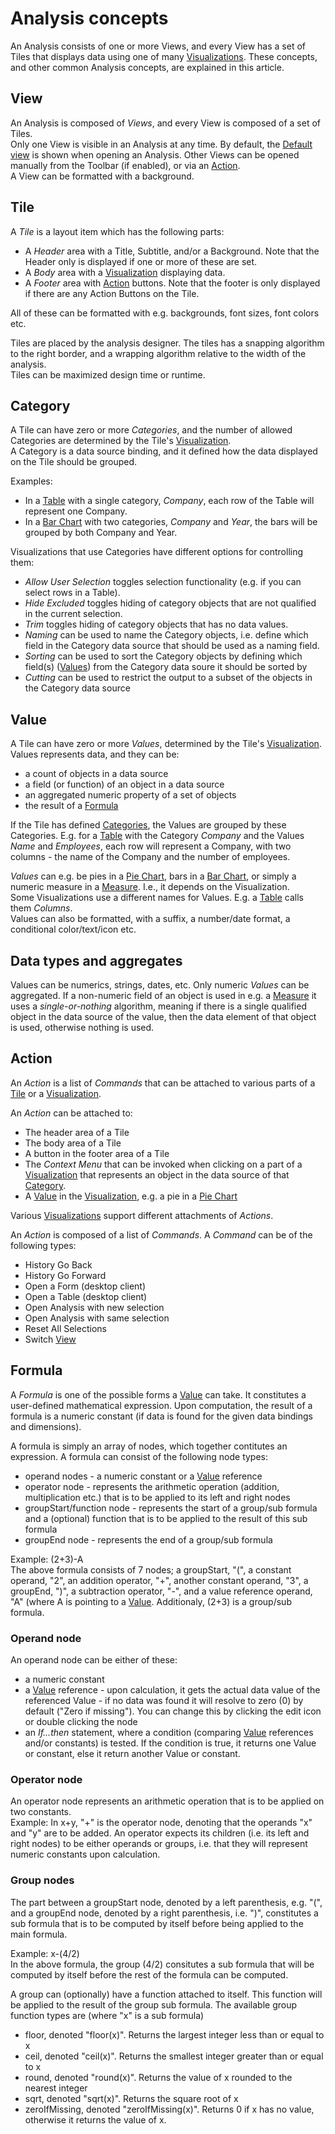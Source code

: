 # Analysis concepts

An Analysis consists of one or more Views, and every View has a set of Tiles that displays data using one of many [Visualizations](../visualizations.md). These concepts, and other common Analysis concepts, are explained in this article.


## View
An Analysis is composed of *Views*, and every View is composed of a set of Tiles.  
Only one View is visible in an Analysis at any time. By default, the [Default view](../designer/index.md#set-default-view) is shown when opening an Analysis. Other Views can be opened manually from the Toolbar (if enabled), or via an [Action](#action).  
A View can be formatted with a background.


## Tile
A *Tile* is a layout item which has the following parts:
* A *Header* area with a Title, Subtitle, and/or a Background. Note that the Header only is displayed if one or more of these are set.
* A *Body* area with a [Visualization](../visualizations.md) displaying data.
* A *Footer* area with [Action](#action) buttons. Note that the footer is only displayed if there are any Action Buttons on the Tile.

All of these can be formatted with e.g. backgrounds, font sizes, font colors etc.

Tiles are placed by the analysis designer. The tiles has a snapping algorithm to the right border, and a wrapping algorithm relative to the width of the analysis.  
Tiles can be maximized design time or runtime.


## Category
A Tile can have zero or more *Categories*, and the number of allowed Categories are determined by the Tile's [Visualization](../visualizations.md).  
A Category is a data source binding, and it defined how the data displayed on the Tile should be grouped. 

Examples:
* In a [Table](../visualizations.md#table) with a single category, *Company*, each row of the Table will represent one Company.
* In a [Bar Chart](../visualizations.md#bar-chart) with two categories, *Company* and *Year*, the bars will be grouped by both Company and Year.

Visualizations that use Categories have different options for controlling them:

* *Allow User Selection* toggles selection functionality (e.g. if you can select rows in a Table).
* *Hide Excluded* toggles hiding of category objects that are not qualified in the current selection.
* *Trim* toggles hiding of category objects that has no data values.
* *Naming* can be used to name the Category objects, i.e. define which field in the Category data source that should be used as a naming field.
* *Sorting* can be used to sort the Category objects by defining which field(s) ([Values](#value)) from the Category data soure it should be sorted by
* *Cutting* can be used to restrict the output to a subset of the objects in the Category data source


## Value
A Tile can have zero or more *Values*, determined by the Tile's [Visualization](../visualizations.md).  
Values represents data, and they can be:
* a count of objects in a data source
* a field (or function) of an object in a data source
* an aggregated numeric property of a set of objects
* the result of a [Formula](../designer/formula-designer.md)

If the Tile has defined [Categories](#category), the Values are grouped by these Categories. E.g. for a [Table](../visualizations.md#table) with the Category *Company* and the Values *Name* and *Employees*, each row will represent a Company, with two columns - the name of the Company and the number of employees. 

*Values* can e.g. be pies in a [Pie Chart](../visualizations.md#pie-chart), bars in a [Bar Chart](../visualizations.md#bar-chart), or simply a numeric measure in a [Measure](../visualizations.md#bar-chart). I.e., it depends on the Visualization.  
Some Visualizations use a different names for Values. E.g. a [Table](../visualizations.md#table) calls them *Columns*.  
Values can also be formatted, with a suffix, a number/date format, a conditional color/text/icon etc.

## Data types and aggregates
Values can be numerics, strings, dates, etc.
Only numeric *Values* can be aggregated. If a non-numeric field of an object is used in e.g. a [Measure](../visualizations.md#measure) it uses a *single-or-nothing* algorithm, meaning if there is a single qualified object in the data source of the value, then the data element of that object is used, otherwise nothing is used.


## Action
An *Action* is a list of *Commands* that can be attached to various parts of a [Tile](#tile) or a [Visualization](../visualizations.md).

An *Action* can be attached to:
* The header area of a Tile
* The body area of a Tile
* A button in the footer area of a Tile
* The *Context Menu* that can be invoked when clicking on a part of a [Visualization](../visualizations.md) that represents an object in the data source of that [Category](#category).
* A [Value](#value) in the [Visualization](../visualizations.md), e.g. a pie in a [Pie Chart](../visualizations.md#pie-chart)

Various [Visualizations](../visualizations.md) support different attachments of *Actions*.

An *Action* is composed of a list of *Commands*. A *Command* can be of the following types:
* History Go Back
* History Go Forward
* Open a Form (desktop client)
* Open a Table (desktop client)
* Open Analysis with new selection
* Open Analysis with same selection
* Reset All Selections
* Switch [View](#view)

## Formula

A *Formula* is one of the possible forms a [Value](#value) can take. It constitutes a user-defined mathematical expression. Upon computation, the result of a formula is a numeric constant (if data is found for the given data bindings and dimensions).

A formula is simply an array of nodes, which together contitutes an expression. A formula can consist of the following node types:
* operand nodes - a numeric constant or a [Value](#value) reference
* operator node - represents the arithmetic operation (addition, multiplication etc.) that is to be applied to its left and right nodes
* groupStart/function node - represents the start of a group/sub formula and a (optional) function that is to be applied to the result of this sub formula
* groupEnd node - represents the end of a group/sub formula

Example: (2+3)-A  
The above formula consists of 7 nodes; a groupStart, "(", a constant operand, "2", an addition operator, "+", another constant operand, "3", a groupEnd, ")", a subtraction operator, "-", and a value reference operand, "A" (where A is pointing to a [Value](#value). Additionaly, (2+3) is a group/sub formula.

### Operand node
An operand node can be either of these:
* a numeric constant
* a [Value](#value) reference - upon calculation, it gets the actual data value of the referenced Value - if no data was found it will resolve to zero (0) by default ("Zero if missing"). You can change this by clicking the edit icon or double clicking the node
* an *If...then* statement, where a condition (comparing [Value](#value) references and/or constants) is tested. If the condition is true, it returns one Value or constant, else it return another Value or constant.

### Operator node
An operator node represents an arithmetic operation that is to be applied on two constants.  
Example: In x+y, "+" is the operator node, denoting that the operands "x" and "y" are to be added. An operator expects its children (i.e. its left and right nodes) to be either operands or groups, i.e. that they will represent numeric constants upon calculation.

### Group nodes
The part between a groupStart node, denoted by a left parenthesis, e.g. "(", and a groupEnd node, denoted by a right parenthesis, i.e. ")", constitutes a sub formula that is to be computed by itself before being applied to the main formula.  

Example: x-(4/2)  
In the above formula, the group (4/2) consitutes a sub formula that will be computed by itself before the rest of the formula can be computed.

A group can (optionally) have a function attached to itself. This function will be applied to the result of the group sub formula.
The available group function types are (where "x" is a sub formula)
* floor, denoted "floor(x)". Returns the largest integer less than or equal to x
* ceil, denoted "ceil(x)". Returns the smallest integer greater than or equal to x
* round, denoted "round(x)". Returns the value of x rounded to the nearest integer
* sqrt, denoted "sqrt(x)". Returns the square root of x
* zeroIfMissing, denoted "zeroIfMissing(x)". Returns 0 if x has no value, otherwise it returns the value of x.
